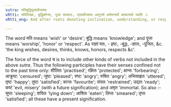 ```yaml
---
sutra: मतिबुद्धिपूजार्थेभ्यश्च
vRtti: मतिरिच्छा, बुद्धिर्ज्ञानम्, पूजा सत्कारः, एतदर्थेभ्यश्च धातुभ्यो वर्तमानार्थे क्तप्रत्ययो भवति ॥
vRtti_eng: And after roots denoting inclination, understanding, or respect, the affix क्त is employed with the force of the present.

---
```

The word मति means 'wish' or 'desire'; बुद्धि means 'knowledge'; and पूजा means 'worship', 'honor' or 'respect'. As राज्ञां मतः, - इष्टः, -बुद्धः, -ज्ञातः, -पूजितः, &c. 'the king wishes, desires, thinks, knows, honors, respects &c'.

The force of the word च is to include other kinds of verbs not included in the above _sutra_. Thus the following participles have their senses confined not to the past time only: शीलितः 'practised'; रक्षितः 'protected'; क्षान्तः 'forbearing'; आक्रुष्टः 'censured'; जुष्टः 'pleased'; रुष्टः 'angry'; रुषितः 'angry'; अभिव्याहृतः 'uttered'; तृष्टः 'happy'; तुष्टः 'satisfied'; कान्तः 'favourite'; संयतः 'restrained'; उद्यतः 'ready'; कष्टं 'evil, misery' (with a future signification); and अमृत 'immortal. So also :- सुप्तः 'sleeping'; शयितः 'lying down'; आशितः 'eaten'; लिप्तः 'smeared'; तृप्तः 'satisfied'; all these have a present signification.